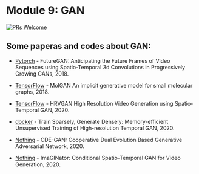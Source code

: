 # Module 9: GAN

[![PRs Welcome](https://img.shields.io/badge/PRs-welcome-brightgreen.svg?style=flat-square)](http://makeapullrequest.com)


## Some paperas and codes about GAN:

* [Pytorch](https://github.com/TUM-LMF/FutureGAN) - FutureGAN: Anticipating the Future Frames of Video Sequences using Spatio-Temporal 3d Convolutions in Progressively Growing GANs, 2018.

* [TensorFlow](https://github.com/nicola-decao/MolGAN) - MolGAN An implicit generative model for small molecular graphs, 2018.

* [TensorFlow](https://github.com/abhinavsagar/hrvgan) - HRVGAN High Resolution Video Generation using Spatio-Temporal GAN, 2020.

* [docker](https://github.com/pfnet-research/tgan2) - Train Sparsely, Generate Densely: Memory-efficient Unsupervised Training of High-resolution Temporal GAN, 2020.

* [Nothing](https://shiming-chen.github.io/CDE-GAN-website/CDE-GAN.html) - CDE-GAN: Cooperative Dual Evolution Based Generative Adversarial Network, 2020.

* [Nothing](https://github.com/wyhsirius/ImaGINator) - ImaGINator: Conditional Spatio-Temporal GAN for Video Generation, 2020.














